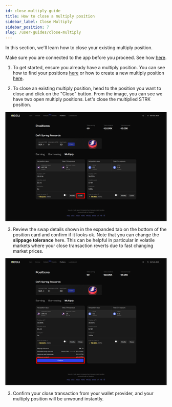 ```yaml
---
id: close-multiply-guide
title: How to close a multiply position 
sidebar_label: Close Multiply
sidebar_position: 7
slug: /user-guides/close-multiply
---
```


In this section, we'll learn how to close your existing multiply position.

Make sure you are connected to the app before you proceed. See how [here](./connect-guide.md).

1. To get started, ensure you already have a multiply position. You can see how to find your positions [here](./manage-positions-guide.md) or how to create a new multiply position [here](./multiply-guide.md). 

2. To close an existing multiply position, head to the position you want to close and click on the "Close" button. From the image, you can see we have two open multiply positions. Let's close the multiplied STRK position.

![Close Multiply](images/close_multiply_1.png)

3. Review the swap details shown in the expanded tab on the bottom of the position card and confirm if it looks ok. Note that you can change the __slippage tolerance__ here. This can be helpful in particular in volatile markets where your close transaction reverts due to fast changing market prices.

![Confirm Close Multiply](images/close_multiply_2.png)

3. Confirm your close transaction from your wallet provider, and your multiply position will be unwound instantly.